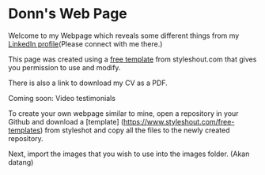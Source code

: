 # Donn's Web Page
Welcome to my Webpage which reveals some different things from my [LinkedIn profile](https://www.linkedin.com/in/yamdonn)(Please connect with me there.)

This page was created using a [free template](https://www.styleshout.com/free-templates) from styleshout.com that gives you 
permission to use and modify.

There is also a link to download my CV as a PDF.

Coming soon: Video testimonials

To create your own webpage similar to mine, open a repository in your Github and download a [template] (https://www.styleshout.com/free-templates) from styleshot and copy all the files to the newly created repository.

Next, import the images that you wish to use into the images folder. (Akan datang)
